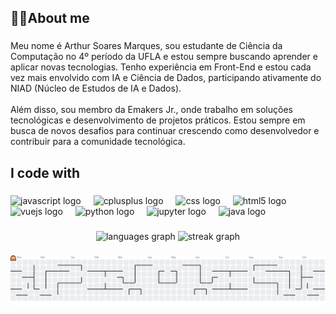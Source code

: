 <h2 align="left">👨‍💻About me</h2>

###

<p align="left">Meu nome é Arthur Soares Marques, sou estudante de Ciência da Computação no 4º período da UFLA e estou sempre buscando aprender e aplicar novas tecnologias. Tenho experiência em Front-End e estou cada vez mais envolvido com IA e Ciência de Dados, participando ativamente do NIAD (Núcleo de Estudos de IA e Dados).<br><br>Além disso, sou membro da Emakers Jr., onde trabalho em soluções tecnológicas e desenvolvimento de projetos práticos. Estou sempre em busca de novos desafios para continuar crescendo como desenvolvedor e contribuir para a comunidade tecnológica.</p>

###

<h2 align="left">I code with</h2>

###

<div align="left">
  <img src="https://cdn.jsdelivr.net/gh/devicons/devicon/icons/javascript/javascript-original.svg" height="40" alt="javascript logo"  />
  <img width="12" />
  <img src="https://cdn.jsdelivr.net/gh/devicons/devicon/icons/cplusplus/cplusplus-original.svg" height="40" alt="cplusplus logo"  />
  <img width="12" />
  <img src="https://cdn.jsdelivr.net/gh/devicons/devicon/icons/css3/css3-original.svg" height="40" alt="css logo"  />
  <img width="12" />
  <img src="https://cdn.jsdelivr.net/gh/devicons/devicon/icons/html5/html5-original.svg" height="40" alt="html5 logo"  />
  <img width="12" />
  <img src="https://cdn.jsdelivr.net/gh/devicons/devicon/icons/vuejs/vuejs-original.svg" height="40" alt="vuejs logo"  />
  <img width="12" />
  <img src="https://cdn.jsdelivr.net/gh/devicons/devicon/icons/python/python-original.svg" height="40" alt="python logo"  />
  <img width="12" />
  <img src="https://cdn.jsdelivr.net/gh/devicons/devicon/icons/jupyter/jupyter-original.svg" height="40" alt="jupyter logo"  />
  <img width="12" />
  <img src="https://cdn.jsdelivr.net/gh/devicons/devicon/icons/java/java-original.svg" height="40" alt="java logo"  />
</div>

###

<div align="center">
  <img src="https://github-readme-stats.vercel.app/api/top-langs?username=ArthurDp78&locale=en&hide_title=false&layout=compact&card_width=320&langs_count=5&theme=dracula&hide_border=false&order=2" height="150" alt="languages graph"  />
  <img src="https://streak-stats.demolab.com?user=ArthurDp78&locale=en&mode=daily&theme=dracula&hide_border=false&border_radius=5&order=3" height="150" alt="streak graph"  />
</div>

###

<picture>
  <source media="(prefers-color-scheme: dark)" srcset="https://raw.githubusercontent.com/ArthurDp78/ArthurDp78/output/pacman-contribution-graph-dark.svg">
  <source media="(prefers-color-scheme: light)" srcset="https://raw.githubusercontent.com/ArthurDp78/ArthurDp78/output/pacman-contribution-graph.svg">
  <img alt="pacman contribution graph" src="https://raw.githubusercontent.com/ArthurDp78/ArthurDp78/output/pacman-contribution-graph.svg">
</picture>

###
